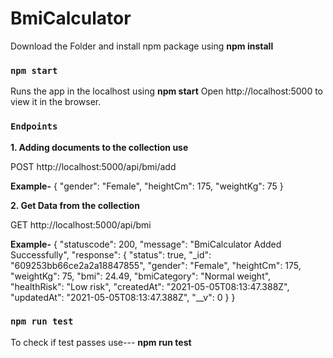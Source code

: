 # BmiCalculator

Download the Folder and install npm package using **npm install** 

### `npm start`

Runs the app in the localhost using **npm start**
Open http://localhost:5000 to view it in the browser.



### `Endpoints`


**1. Adding documents to the collection use**

 POST http://localhost:5000/api/bmi/add

  **Example-** 
  {
      "gender": "Female", 
      "heightCm": 175,
      "weightKg": 75
  }




**2. Get Data from the collection**

GET http://localhost:5000/api/bmi

**Example-**
{
    "statuscode": 200,
    "message": "BmiCalculator Added Successfully",
    "response": {
        "status": true,
        "_id": "609253bb66ce2a2a18847855",
        "gender": "Female",
        "heightCm": 175,
        "weightKg": 75,
        "bmi": 24.49,
        "bmiCategory": "Normal weight",
        "healthRisk": "Low risk",
        "createdAt": "2021-05-05T08:13:47.388Z",
        "updatedAt": "2021-05-05T08:13:47.388Z",
        "__v": 0
    }
}



### `npm run test`

To check if test passes use--- **npm run test**


